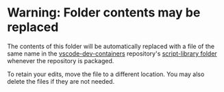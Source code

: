 # Warning: Folder contents may be replaced

The contents of this folder will be automatically replaced with a file of the same name in the [vscode-dev-containers](https://github.com/microsoft/vscode-dev-containers) repository's [script-library folder](https://github.com/microsoft/vscode-dev-containers/tree/master/script-library) whenever the repository is packaged.

To retain your edits, move the file to a different location. You may also delete the files if they are not needed.
